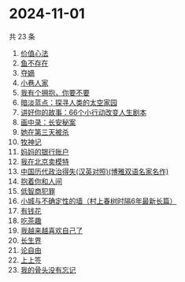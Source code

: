 # 2024-11-01

共 23 条

<!-- BEGIN WEREAD -->
<!-- 最后更新时间 2024-11-01 23:15:39 +0800 -->
1. [价值心法](https://weread.qq.com/web/bookDetail/f7c32e20813ab94eeg0183de)
1. [鱼不存在](https://weread.qq.com/web/bookDetail/0af32760813ab798cg01135c)
1. [夺嫡](https://weread.qq.com/web/bookDetail/8bd327d0813ab94e2g0186ce)
1. [小巷人家](https://weread.qq.com/web/bookDetail/41532d00813ab79b6g010ac3)
1. [我有个拥抱，你要不要](https://weread.qq.com/web/bookDetail/f4532c70813ab8df3g0130ad)
1. [暗淡蓝点：探寻人类的太空家园](https://weread.qq.com/web/bookDetail/e7132fa0813ab94f6g0181d5)
1. [讲好你的故事：66个小行动改变人生剧本](https://weread.qq.com/web/bookDetail/7d5321d0813ab7178g0103a7)
1. [画中录：长安秘案](https://weread.qq.com/web/bookDetail/ec532cd0813ab947fg01056e)
1. [她在第三天被杀](https://weread.qq.com/web/bookDetail/1ef32af0813ab94bdg016870)
1. [牧神记](https://weread.qq.com/web/bookDetail/47632010712cab88476dfc2)
1. [妈妈的银行账户](https://weread.qq.com/web/bookDetail/02e32c30813ab943bg011fdd)
1. [我在北京卖模特](https://weread.qq.com/web/bookDetail/e8d322c0813ab9499g012a20)
1. [中国历代政治得失(汉英对照)(博雅双语名家名作)](https://weread.qq.com/web/bookDetail/90932f60813ab6b57g010132)
1. [抱着你和人间](https://weread.qq.com/web/bookDetail/e1132bc07293a0a2e11a2b1)
1. [低智商犯罪](https://weread.qq.com/web/bookDetail/796329f071b0e30d79631c6)
1. [小城与不确定性的墙（村上春树时隔6年最新长篇）](https://weread.qq.com/web/bookDetail/93132e10813ab947fg011bc1)
1. [有钱花](https://weread.qq.com/web/bookDetail/084326f0813ab944cg019a84)
1. [吃茶趣](https://weread.qq.com/web/bookDetail/b72320d0813ab6ee1g01110d)
1. [我越来越喜欢自己了](https://weread.qq.com/web/bookDetail/b8032ba0813ab94abg016b23)
1. [长生界](https://weread.qq.com/web/bookDetail/b183253057b8a1b18096cfc)
1. [论自由](https://weread.qq.com/web/bookDetail/90432eb0813ab8148g0133a8)
1. [上上签](https://weread.qq.com/web/bookDetail/61f326f0813ab814bg0109ab)
1. [我的骨头没有忘记](https://weread.qq.com/web/bookDetail/70232c00813ab944dg010f7a)
<!-- END WEREAD -->